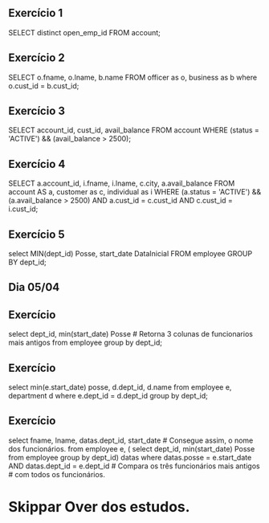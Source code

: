 ## Exercício 1 ##

SELECT distinct open_emp_id
FROM account;

## Exercício 2 ##

SELECT o.fname, o.lname, b.name
FROM officer as o, business as b
where o.cust_id = b.cust_id;

## Exercício 3 ##

SELECT account_id, cust_id, avail_balance
FROM account
WHERE (status = 'ACTIVE') && (avail_balance > 2500);

## Exercício 4 ##

SELECT a.account_id, i.fname, i.lname, c.city, a.avail_balance
FROM account AS a, customer as c, individual as i
WHERE (a.status = 'ACTIVE') && (a.avail_balance > 2500)
  AND a.cust_id = c.cust_id 
  AND c.cust_id = i.cust_id;

## Exercício 5 ##

select MIN(dept_id) Posse, start_date DataInicial
FROM employee
GROUP BY dept_id;


## Dia 05/04 ##

## Exercício ##

select dept_id, min(start_date) Posse                            #  Retorna 3 colunas de funcionarios mais antigos
from employee
group by dept_id;         

## Exercício ##

select min(e.start_date) posse, d.dept_id, d.name
from employee e, department d
where e.dept_id = d.dept_id
group by dept_id;

## Exercício ##

select fname, lname, datas.dept_id, start_date                    # Consegue assim, o nome dos funcionários.
from employee e, ( select dept_id, min(start_date) Posse
			             from employee
			             group by dept_id) datas
where datas.posse = e.start_date AND datas.dept_id = e.dept_id    # Compara os três funcionários mais antigos
                                                                  # com todos os funcionários.

# Skippar Over dos estudos.